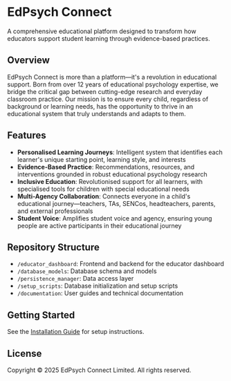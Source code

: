 # EdPsych Connect

A comprehensive educational platform designed to transform how educators support student learning through evidence-based practices.

## Overview

EdPsych Connect is more than a platform—it's a revolution in educational support. Born from over 12 years of educational psychology expertise, we bridge the critical gap between cutting-edge research and everyday classroom practice. Our mission is to ensure every child, regardless of background or learning needs, has the opportunity to thrive in an educational system that truly understands and adapts to them.

## Features

- **Personalised Learning Journeys**: Intelligent system that identifies each learner's unique starting point, learning style, and interests
- **Evidence-Based Practice**: Recommendations, resources, and interventions grounded in robust educational psychology research
- **Inclusive Education**: Revolutionised support for all learners, with specialised tools for children with special educational needs
- **Multi-Agency Collaboration**: Connects everyone in a child's educational journey—teachers, TAs, SENCos, headteachers, parents, and external professionals
- **Student Voice**: Amplifies student voice and agency, ensuring young people are active participants in their educational journey

## Repository Structure

- `/educator_dashboard`: Frontend and backend for the educator dashboard
- `/database_models`: Database schema and models
- `/persistence_manager`: Data access layer
- `/setup_scripts`: Database initialization and setup scripts
- `/documentation`: User guides and technical documentation

## Getting Started

See the [Installation Guide](documentation/installation_guide.md) for setup instructions.

## License

Copyright © 2025 EdPsych Connect Limited. All rights reserved.

